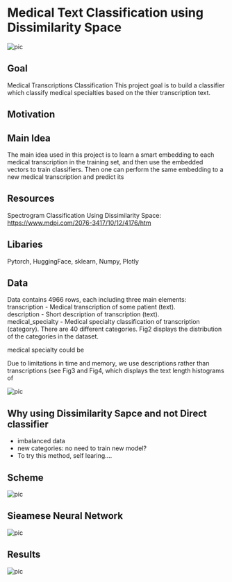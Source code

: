 # Medical Text Classification using Dissimilarity Space

![pic](https://github.com/OdedMous/Medical-Transcriptions-Classification/blob/main/images/Medical_Transcription.jpg?raw=true)

## Goal
Medical Transcriptions Classification
This project goal is to build a classifier which classify medical specialties based on the thier transcription text.

## Motivation

## Main Idea
The main idea used in this project is to learn a smart embedding to each medical transcription in the training set, and then use the embedded vectors to train classifiers. Then one can perform the same embedding to a new medical transcription and predict its 

## Resources
Spectrogram Classification Using Dissimilarity Space: https://www.mdpi.com/2076-3417/10/12/4176/htm

## Libaries
Pytorch, HuggingFace, sklearn,  Numpy, Plotly

## Data
Data contains 4966 rows, each including three main elements: <br/>
transcription - Medical transcription of some patient (text). <br/>
description - Short description of transcription (text). <br/>
medical_specialty - Medical specialty classification of transcription (category). There are 40 different categories. Fig2 displays the distribution of the categories in the dataset.

medical specialty could be

Due to limitations in time and memory, we use descriptions rather than transcriptions (see Fig3 and Fig4, which displays the text length histograms of 


![pic](https://github.com/OdedMous/Medical-Transcriptions-Classification/blob/main/images/text_length.png?raw=true "text length")

## Why using Dissimilarity Sapce and not Direct classifier

- imbalanced data
- new categories: no need to train new model?
- To try this method, self learing....

## Scheme
![pic](https://github.com/OdedMous/Medical-Transcriptions-Classification/blob/main/images/Scheme.png?raw=true)


## Sieamese Neural Network

![pic](https://github.com/OdedMous/Medical-Transcriptions-Classification/blob/main/images/giraffes.jpg?raw=true)

## Results

![pic](https://github.com/OdedMous/Medical-Transcriptions-Classification/blob/main/images/model_loss.png?raw=true)

